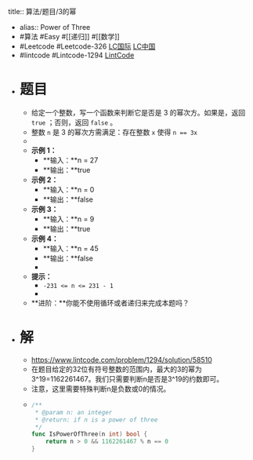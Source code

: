title:: 算法/题目/3的幂
- alias:: Power of Three
- #算法 #Easy #[[递归]] #[[数学]]
- #Leetcode #Leetcode-326 [LC国际](https://leetcode.com/problems/power-of-three/) [LC中国](https://leetcode-cn.com/problems/power-of-three/)
- #lintcode #Lintcode-1294 [LintCode](https://www.lintcode.com/problem/1294/)
- # 题目
	- 给定一个整数，写一个函数来判断它是否是 3 的幂次方。如果是，返回 `true` ；否则，返回 `false` 。
	- 整数 `n` 是 3 的幂次方需满足：存在整数 `x` 使得 `n == 3x`
	-
	- **示例 1：**
		- **输入：**n = 27
		- **输出：**true
	- **示例 2：**
		- **输入：**n = 0
		- **输出：**false
	- **示例 3：**
		- **输入：**n = 9
		- **输出：**true
	- **示例 4：**
		- **输入：**n = 45
		- **输出：**false
		-
	- **提示：**
		- `-231 <= n <= 231 - 1`
		-
	- **进阶：**你能不使用循环或者递归来完成本题吗？
- # 解
	- https://www.lintcode.com/problem/1294/solution/58510
	- 在题目给定的32位有符号整数的范围内，最大的3的幂为3^19=1162261467。我们只需要判断n是否是3^19的约数即可。
	- 注意，这里需要特殊判断n是负数或0的情况。
	- ```go
	  /**
	   * @param n: an integer
	   * @return: if n is a power of three
	   */
	  func IsPowerOfThree(n int) bool {
	      return n > 0 && 1162261467 % n == 0
	  }
	  ```